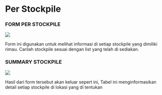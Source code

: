 # Per Stockpile

### FORM PER STOCKPILE

![](../../.gitbook/assets/perstockpile.PNG)

Form ini digunakan untuk melihat informasi di setiap stockpile yang dimiliki rimau. Carilah stockpile sesuai dengan list yang telah di sediakan.

### SUMMARY STOCKPILE

![](<../../.gitbook/assets/Screenshot (22).png>)

Hasil dari form tersebut akan keluar sepert ini, Tabel ini menginformasikan detail setiap stockpile di lokasi yang di tentukan
